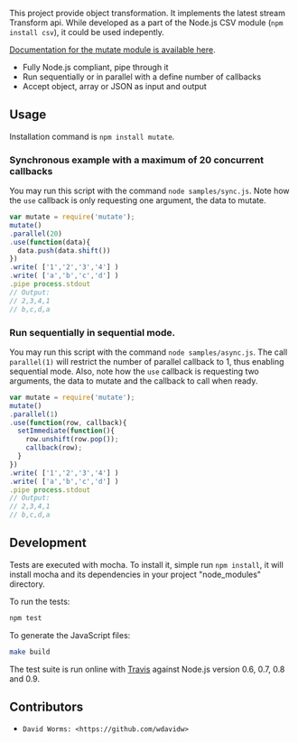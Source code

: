 
This project provide object transformation.  It implements the latest stream Transform 
api. While developed as a part of the Node.js CSV module (`npm install csv`), it could 
be used indepently.

[Documentation for the mutate module is available here](http://www.adaltas.com/projects/node-csv/mutate).

*   Fully Node.js compliant, pipe through it
*   Run sequentially or in parallel with a define number of callbacks
*   Accept object, array or JSON as input and output

Usage
-----

Installation command is `npm install mutate`.

### Synchronous example with a maximum of 20 concurrent callbacks

You may run this script with the command `node samples/sync.js`. Note how the `use` 
callback is only requesting one argument, the data to mutate.

```javascript
var mutate = require('mutate');
mutate()
.parallel(20)
.use(function(data){
  data.push(data.shift())
})
.write( ['1','2','3','4'] )
.write( ['a','b','c','d'] )
.pipe process.stdout
// Output:
// 2,3,4,1
// b,c,d,a
```

### Run sequentially in sequential mode.

You may run this script with the command `node samples/async.js`. The call `parallel(1)` 
will restrict the number of parallel callback to 1, thus enabling sequential mode. Also, 
note how the `use` callback is requesting two arguments, the data to mutate and the callback 
to call when ready.
    
```javascript
var mutate = require('mutate');
mutate()
.parallel(1)
.use(function(row, callback){
  setImmediate(function(){
    row.unshift(row.pop());
    callback(row);
  }
})
.write( ['1','2','3','4'] )
.write( ['a','b','c','d'] )
.pipe process.stdout
// Output:
// 2,3,4,1
// b,c,d,a
```

Development
-----------

Tests are executed with mocha. To install it, simple run `npm install`, it will install
mocha and its dependencies in your project "node_modules" directory.

To run the tests:
```bash
npm test
```

To generate the JavaScript files:
```bash
make build
```

The test suite is run online with [Travis][travis] against Node.js version 0.6, 0.7, 0.8 and 0.9.

Contributors
------------

*	  David Worms: <https://github.com/wdavidw>

[csv]: https://github.com/wdavidw/node-csv
[travis]: https://travis-ci.org/#!/wdavidw/node-csv-parser

